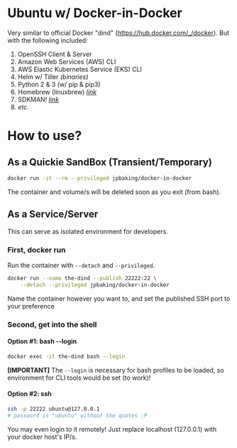 # Ubuntu w/ Docker-in-Docker

Very similar to official Docker "dind" (https://hub.docker.com/_/docker). But with the following included:

  1) OpenSSH Client & Server
  1) Amazon Web Services (AWS) CLI
  1) AWS Elastic Kubernetes Service (EKS) CLI
  1) Helm w/ Tiller _(binaries)_
  1) Python 2 & 3 (w/ pip & pip3)
  1) Homebrew (linuxbrew) _[link](https://docs.brew.sh/Homebrew-on-Linux)_
  1) SDKMAN! _[link](https://sdkman.io/)_
  1) _etc._

# How to use?

## As a Quickie SandBox (Transient/Temporary)

```bash
docker run -it --rm --privileged jpbaking/docker-in-docker
```

The container and volume/s will be deleted soon as you exit (from bash).

## As a Service/Server

This can serve as isolated environment for developers.

### First, docker run

Run the container with `--detach` and `--privileged`.

```bash
docker run --name the-dind --publish 22222:22 \
    --detach --privileged jpbaking/docker-in-docker
```

Name the container however you want to, and set the published SSH port to your preference

### Second, get into the shell

#### Option #1: bash --login

```bash
docker exec -it the-dind bash --login
```

**[IMPORTANT]** The `--login` is necessary for bash profiles to be loaded, so environment for CLI tools would be set (to work)!

#### Option #2: ssh

```bash
ssh -p 22222 ubuntu@127.0.0.1
# password is "ubuntu" without the quotes :P
```

You may even login to it remotely! Just replace localhost (127.0.0.1) with your docker host's IP/s.

